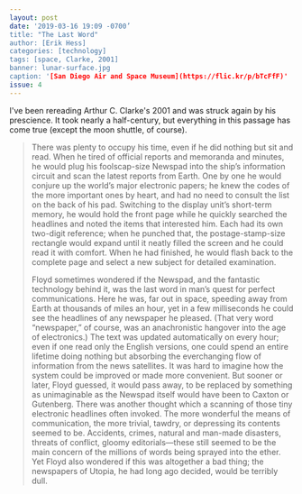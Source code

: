 ```yaml
---
layout: post
date: '2019-03-16 19:09 -0700’
title: "The Last Word"
author: [Erik Hess]
categories: [technology]
tags: [space, Clarke, 2001]
banner: lunar-surface.jpg
caption: '[San Diego Air and Space Museum](https://flic.kr/p/bTcFfF)'
issue: 4
---
```


I've been rereading Arthur C. Clarke's 2001 and was struck again by his prescience. It took nearly a half-century, but everything in this passage has come true (except the moon shuttle, of course). 

> There was plenty to occupy his time, even if he did nothing but sit and read. When he tired of official reports and memoranda and minutes, he would plug his foolscap-size Newspad into the ship’s information circuit and scan the latest reports from Earth. One by one he would conjure up the world’s major electronic papers; he knew the codes of the more important ones by heart, and had no need to consult the list on the back of his pad. Switching to the display unit’s short-term memory, he would hold the front page while he quickly searched the headlines and noted the items that interested him. Each had its own two-digit reference; when he punched that, the postage-stamp-size rectangle would expand until it neatly filled the screen and he could read it with comfort. When he had finished, he would flash back to the complete page and select a new subject for detailed examination.
> 
> Floyd sometimes wondered if the Newspad, and the fantastic technology behind it, was the last word in man’s quest for perfect communications. Here he was, far out in space, speeding away from Earth at thousands of miles an hour, yet in a few milliseconds he could see the headlines of any newspaper he pleased. (That very word “newspaper,” of course, was an anachronistic hangover into the age of electronics.) The text was updated automatically on every hour; even if one read only the English versions, one could spend an entire lifetime doing nothing but absorbing the everchanging flow of information from the news satellites. It was hard to imagine how the system could be improved or made more convenient. But sooner or later, Floyd guessed, it would pass away, to be replaced by something as unimaginable as the Newspad itself would have been to Caxton or Gutenberg. There was another thought which a scanning of those tiny electronic headlines often invoked. The more wonderful the means of communication, the more trivial, tawdry, or depressing its contents seemed to be. Accidents, crimes, natural and man-made disasters, threats of conflict, gloomy editorials—these still seemed to be the main concern of the millions of words being sprayed into the ether. Yet Floyd also wondered if this was altogether a bad thing; the newspapers of Utopia, he had long ago decided, would be terribly dull.
